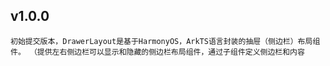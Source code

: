 ## v1.0.0
    初始提交版本，DrawerLayout是基于HarmonyOS，ArkTS语言封装的抽屉（侧边栏）布局组件。 （提供左右侧边栏可以显示和隐藏的侧边栏布局组件，通过子组件定义侧边栏和内容



